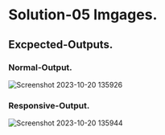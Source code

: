 # Solution-05 Imgages.
## Excpected-Outputs.
### Normal-Output.
![Screenshot 2023-10-20 135926](https://github.com/Khush0031/pw-skills-full-stack-web-dev-assignment-solution/assets/121889921/cd0364e8-abfb-4cfc-bd42-07575099b83e)
### Responsive-Output.
![Screenshot 2023-10-20 135944](https://github.com/Khush0031/pw-skills-full-stack-web-dev-assignment-solution/assets/121889921/5c2463f5-9ad2-444e-81cc-d6875c8bbdf2)
